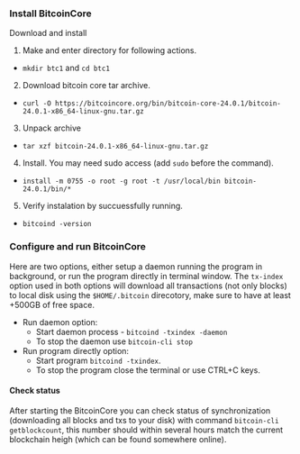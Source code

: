 ### Install BitcoinCore

Download and install 

1. Make and enter directory for following actions.
- `mkdir btc1` and `cd btc1`

2. Download bitcoin core tar archive.
- `curl -O https://bitcoincore.org/bin/bitcoin-core-24.0.1/bitcoin-24.0.1-x86_64-linux-gnu.tar.gz`

3. Unpack archive 
- `tar xzf bitcoin-24.0.1-x86_64-linux-gnu.tar.gz`

4. Install. You may need sudo access (add `sudo` before the command).
- `install -m 0755 -o root -g root -t /usr/local/bin bitcoin-24.0.1/bin/*`

5. Verify instalation by succuessfully running.
- `bitcoind -version`

### Configure and run BitcoinCore
Here are two options, either setup a daemon running the program in background, or run the program directly in terminal window. The `tx-index` option used in both options will download all transactions (not only blocks) to local disk using the `$HOME/.bitcoin` direcotory, make sure to have at least +500GB of free space.

- Run daemon option:
  - Start daemon process - `bitcoind -txindex -daemon`
  - To stop the daemon use `bitcoin-cli stop`
- Run program directly option:
  - Start program `bitcoind -txindex`.
  - To stop the program close the terminal or use CTRL+C keys.

#### Check status
After starting the BitcoinCore you can check status of synchronization (downloading all blocks and txs to your disk) with command `bitcoin-cli getblockcount`, this number should within several hours match the current blockchain heigh (which can be found somewhere online).

